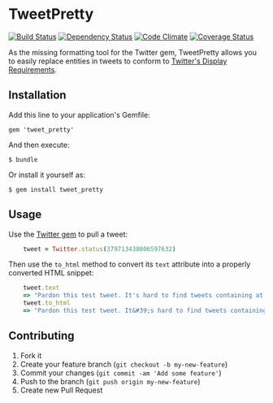 # TweetPretty

[![Build Status](https://travis-ci.org/michaelherold/tweet_pretty.png?branch=master)][travis]
[![Dependency Status](https://gemnasium.com/michaelherold/tweet_pretty.png?travis)][gemnasium]
[![Code Climate](https://codeclimate.com/github/michaelherold/tweet_pretty.png)][codeclimate]
[![Coverage Status](https://coveralls.io/repos/michaelherold/tweet_pretty/badge.png?branch=master)][coveralls]

[gem]: https://rubygems.org/gems/twitter
[travis]: http://travis-ci.org/michaelherold/twe
[gemnasium]: https://gemnasium.com/michaelherold/tweet_pretty
[codeclimate]: https://codeclimate.com/github/michaelherold/tweet_pretty
[coveralls]: https://coveralls.io/r/michaelherold/tweet_pretty
[pledgie]: http://pledgie.com/campaigns/18388

As the missing formatting tool for the Twitter gem, TweetPretty allows you to
easily replace entities in tweets to conform to [Twitter's Display Requirements][display-reqs].

[display-reqs]: https://dev.twitter.com/terms/display-requirements

## Installation

Add this line to your application's Gemfile:

    gem 'tweet_pretty'

And then execute:

    $ bundle

Or install it yourself as:

    $ gem install tweet_pretty

## Usage

Use the [Twitter gem][twitter-gem] to pull a tweet:

```ruby
    tweet = Twitter.status(379713438806597632)
```

Then use the ```to_html``` method to convert its ```text``` attribute into
a properly converted HTML snippet:

```ruby
    tweet.text
    => "Pardon this test tweet. It's hard to find tweets containing at least one of each entity. #devtest @mherold https://t.co/CbYo8pjDDO"
    tweet.to_html
    => "Pardon this test tweet. It&#39;s hard to find tweets containing at least one of each entity. <a class='hashtag' href='http://twitter.com/search?q=#devtest'>#devtest</a> <a class='user-mention' title='Michael Herold' href='http://twitter.com/mherold'>@mherold</a> <a class='link' href='https://t.co/CbYo8pjDDO'>twitter.com/mherold</a>"
```

[twitter-gem]: https://github.com/sferik/twitter

## Contributing

1. Fork it
2. Create your feature branch (`git checkout -b my-new-feature`)
3. Commit your changes (`git commit -am 'Add some feature'`)
4. Push to the branch (`git push origin my-new-feature`)
5. Create new Pull Request
